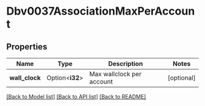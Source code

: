 # Dbv0037AssociationMaxPerAccount

## Properties

Name | Type | Description | Notes
------------ | ------------- | ------------- | -------------
**wall_clock** | Option<**i32**> | Max wallclock per account | [optional]

[[Back to Model list]](../README.md#documentation-for-models) [[Back to API list]](../README.md#documentation-for-api-endpoints) [[Back to README]](../README.md)


